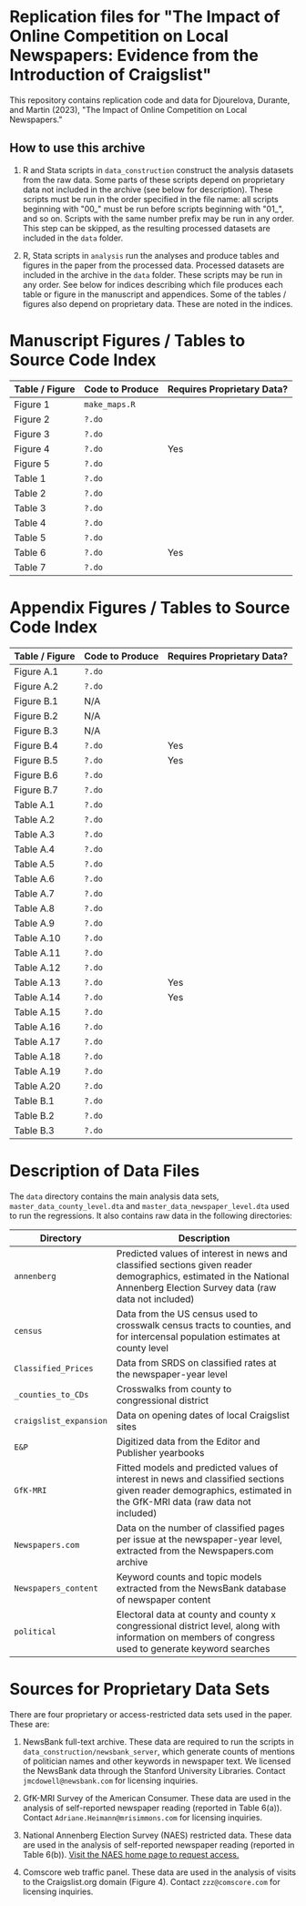 # Replication files for "The Impact of Online Competition on Local Newspapers: Evidence from the Introduction of Craigslist"

This repository contains replication code and data for Djourelova, Durante, and Martin (2023), "The Impact of Online Competition on Local Newspapers."

## How to use this archive

1. R and Stata scripts in `data_construction` construct the analysis datasets from the raw data. Some parts of these scripts depend on proprietary data not included in the archive (see below for description). These scripts must be run in the order specified in the file name: all scripts beginning with "00_" must be run before scripts beginning with "01_", and so on. Scripts with the same number prefix may be run in any order. This step can be skipped, as the resulting processed datasets are included in the `data` folder.

2. R, Stata scripts in `analysis` run the analyses and produce tables and figures in the paper from the processed data. Processed datasets are included in the archive in the `data` folder. These scripts may be run in any order. See below for indices describing which file produces each table or figure in the manuscript and appendices. Some of the tables / figures also depend on proprietary data. These are noted in the indices.



# Manuscript Figures / Tables to Source Code Index

Table / Figure | Code to Produce | Requires Proprietary Data?
------ | ------ | ------
Figure 1   | `make_maps.R` | 
Figure 2   | `?.do` | 
Figure 3   | `?.do` |
Figure 4   | `?.do` | Yes
Figure 5   | `?.do` |
Table 1    | `?.do` |
Table 2    | `?.do` |
Table 3    | `?.do` |
Table 4    | `?.do` |
Table 5    | `?.do` | 
Table 6    | `?.do` | Yes
Table 7    | `?.do` | 


# Appendix Figures / Tables to Source Code Index

Table / Figure | Code to Produce | Requires Proprietary Data?
------ | ------ | ------
Figure A.1   | `?.do` |
Figure A.2   | `?.do` |
Figure B.1 | N/A | 
Figure B.2 | N/A |  
Figure B.3 | N/A | 
Figure B.4 | `?.do` | Yes
Figure B.5 | `?.do` | Yes
Figure B.6 | `?.do` | 
Figure B.7 | `?.do` | 
Table A.1  | `?.do` | 
Table A.2  | `?.do`  | 
Table A.3  | `?.do`  | 
Table A.4  | `?.do` | 
Table A.5  | `?.do` | 
Table A.6  | `?.do` | 
Table A.7  | `?.do` | 
Table A.8  | `?.do` | 
Table A.9  | `?.do` | 
Table A.10  | `?.do` | 
Table A.11 | `?.do` | 
Table A.12  | `?.do` | 
Table A.13  | `?.do` | Yes
Table A.14 | `?.do` | Yes
Table A.15  | `?.do` | 
Table A.16  | `?.do` | 
Table A.17  | `?.do` | 
Table A.18  | `?.do` | 
Table A.19  | `?.do` | 
Table A.20  | `?.do` |
Table B.1  | `?.do` | 
Table B.2  | `?.do` |
Table B.3  | `?.do` |

# Description of Data Files

The `data` directory contains the main analysis data sets, `master_data_county_level.dta` and `master_data_newspaper_level.dta` used to run the regressions. It also contains raw data in the following directories: 


Directory | Description
------ | ------ 
`annenberg` | Predicted values of interest in news and classified sections given reader demographics, estimated in the National Annenberg Election Survey data (raw data not included)
`census` | Data from the US census used to crosswalk census tracts to counties, and for intercensal population estimates at county level
`Classified_Prices` | Data from SRDS on classified rates at the newspaper-year level
`_counties_to_CDs` | Crosswalks from county to congressional district
`craigslist_expansion` | Data on opening dates of local Craigslist sites
`E&P` | Digitized data from the Editor and Publisher yearbooks
`GfK-MRI` | Fitted models and predicted values of interest in news and classified sections given reader demographics, estimated in the GfK-MRI data (raw data not included)
`Newspapers.com` | Data on the number of classified pages per issue at the newspaper-year level, extracted from the Newspapers.com archive
`Newspapers_content` | Keyword counts and topic models extracted from the NewsBank database of newspaper content
`political` | Electoral data at county and county x congressional district level, along with information on members of congress used to generate keyword searches


# Sources for Proprietary Data Sets

There are four proprietary or access-restricted data sets used in the paper. These are:

1. NewsBank full-text archive. These data are required to run the scripts in `data_construction/newsbank_server`, which generate counts of mentions of politician names and other keywords in newspaper text. We licensed the NewsBank data through the Stanford University Libraries. Contact `jmcdowell@newsbank.com` for licensing inquiries. 

1. GfK-MRI Survey of the American Consumer. These data are used in the analysis of self-reported newspaper reading (reported in Table 6(a)). Contact `Adriane.Heimann@mrisimmons.com` for licensing inquiries.

1. National Annenberg Election Survey (NAES) restricted data. These data are used in the analysis of self-reported newspaper reading (reported in Table 6(b)). [Visit the NAES home page to request access.](https://www.annenbergpublicpolicycenter.org/political-communication/naes/)

1. Comscore web traffic panel. These data are used in the analysis of visits to the Craigslist.org domain (Figure 4). Contact `zzz@comscore.com` for licensing inquiries.
